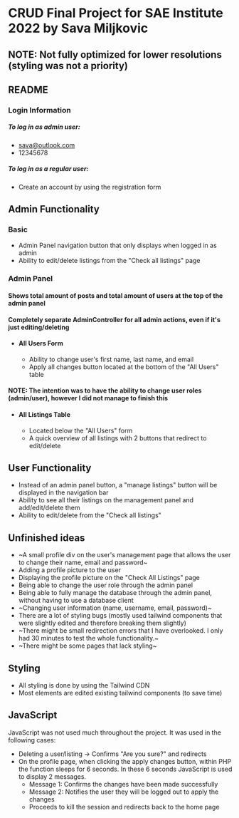 # CRUD Final Project for SAE Institute 2022 by Sava Miljkovic

## NOTE: Not fully optimized for lower resolutions (styling was not a priority)

## README

### Login Information
##### To log in as admin user:
- sava@outlook.com
- 12345678

##### To log in as a regular user:
- Create an account by using the registration form

## Admin Functionality
### Basic
- Admin Panel navigation button that only displays when logged in as admin
- Ability to edit/delete listings from the "Check all listings" page

### Admin Panel
#### Shows total amount of posts and total amount of users at the top of the admin panel
#### Completely separate AdminController for all admin actions, even if it's just editing/deleting

- #### All Users Form
  - Ability to change user's first name, last name, and email
  - Apply all changes button located at the bottom of the "All Users" table
#### NOTE: The intention was to have the ability to change user roles (admin/user), however I did not manage to finish this
 
- #### All Listings Table
  - Located below the "All Users" form
  - A quick overview of all listings with 2 buttons that redirect to edit/delete

## User Functionality
- Instead of an admin panel button, a "manage listings" button will be displayed in the navigation bar
- Ability to see all their listings on the management panel and add/edit/delete them
- Ability to edit/delete from the "Check all listings" 

## Unfinished ideas
- ~A small profile div on the user's management page that allows the user to change their name, email and password~
- Adding a profile picture to the user
- Displaying the profile picture on the "Check All Listings" page
- Being able to change the user role through the admin panel
- Being able to fully manage the database through the admin panel, without having to use a database client
- ~Changing user information (name, username, email, password)~
- There are a lot of styling bugs (mostly used tailwind components that were slightly edited and therefore breaking them slightly)
- ~There might be small redirection errors that I have overlooked. I only had 30 minutes to test the whole functionality.~
- ~There might be some pages that lack styling~

## Styling
- All styling is done by using the Tailwind CDN
- Most elements are edited existing tailwind components (to save time)

## JavaScript
JavaScript was not used much throughout the project. It was used in the following cases:
- Deleting a user/listing -> Confirms "Are you sure?" and redirects
- On the profile page, when clicking the apply changes button, within PHP the function sleeps for 6 seconds. In these 6 seconds JavaScript is used to display 2 messages.
  - Message 1: Confirms the changes have been made successfully
  - Message 2: Notifies the user they will be logged out to apply the changes
  - Proceeds to kill the session and redirects back to the home page
